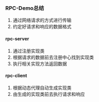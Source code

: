 ### RPC-Demo总结

1. 通过网络请求的方式进行传输
2. 约定好请求和响应的数据格式

#### rpc-server

1. 通过注册实现类
2. 根据请求的数据前去注册中心找到实现类
3. 执行相关实现方法返回数据

#### rpc-client

1. 根据动态代理自动生成实现类
2. 由生成的实现类前去执行请求和响应

